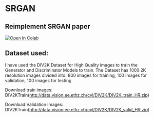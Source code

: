 # SRGAN

## Reimplement SRGAN paper 

[![Open In Colab](https://colab.research.google.com/assets/colab-badge.svg)](https://colab.research.google.com/drive/1WhSJfCwBkBlSS4KEA1HKtGIp9gF2HcGL?usp=sharing)


## Dataset used:

I have used the DIV2K Dataset for High Quality images to train the Generator and Discriminator Models to train. The Dataset has 1000 2K resolution images divided into: 800 images for training, 100 images for validation, 100 images for testing

Download train images: DIV2KTrain(http://data.vision.ee.ethz.ch/cvl/DIV2K/DIV2K_train_HR.zip)

Download Validation images: DIV2KTrain(http://data.vision.ee.ethz.ch/cvl/DIV2K/DIV2K_valid_HR.zip)


